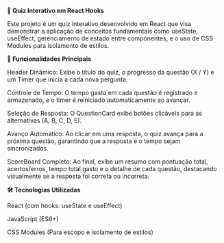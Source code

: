 **🚀 Quiz Interativo em React Hooks**


Este projeto é um quiz interativo desenvolvido em React que visa demonstrar a aplicação de conceitos fundamentais como useState, useEffect, gerenciamento de estado entre componentes, e o uso de CSS Modules para isolamento de estilos.

**🌟 Funcionalidades Principais**


Header Dinâmico: Exibe o título do quiz, o progresso da questão (X / Y) e um Timer que inicia a cada nova pergunta.

Controle de Tempo: O tempo gasto em cada questão é registrado e armazenado, e o timer é reiniciado automaticamente ao avançar.

Seleção de Resposta: O QuestionCard exibe botões clicáveis para as alternativas (A, B, C, D, E).

Avanço Automático: Ao clicar em uma resposta, o quiz avança para a próxima questão, garantindo que a resposta e o tempo sejam sincronizados.

ScoreBoard Completo: Ao final, exibe um resumo com pontuação total, acertos/erros, tempo total gasto e o detalhe de cada questão, destacando visualmente se a resposta foi correta ou incorreta.

**🛠️ Tecnologias Utilizadas**

React (com hooks: useState e useEffect)

JavaScript (ES6+)

CSS Modules (Para escopo e isolamento de estilos)
